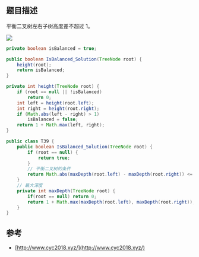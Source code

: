 ## 题目描述

平衡二叉树左右子树高度差不超过 1。

![](https://cs-notes-1256109796.cos.ap-guangzhou.myqcloud.com/af1d1166-63af-47b6-9aa3-2bf2bd37bd03.jpg#alt=)

```java
private boolean isBalanced = true;

public boolean IsBalanced_Solution(TreeNode root) {
    height(root);
    return isBalanced;
}

private int height(TreeNode root) {
    if (root == null || !isBalanced)
        return 0;
    int left = height(root.left);
    int right = height(root.right);
    if (Math.abs(left - right) > 1)
        isBalanced = false;
    return 1 + Math.max(left, right);
}
```

```java
public class T39 {
    public boolean IsBalanced_Solution(TreeNode root) {
        if (root == null) {
            return true;
        }
        // 平衡二叉树的条件
        return Math.abs(maxDepth(root.left) - maxDepth(root.right)) <= 1 && IsBalanced_Solution(root.left) && IsBalanced_Solution(root.right);
    }
	// 最大深度
    private int maxDepth(TreeNode root) {
        if(root == null) return 0;
        return 1 + Math.max(maxDepth(root.left), maxDepth(root.right));
    }
}
```

## 参考

- [http://www.cyc2018.xyz/](http://www.cyc2018.xyz/)
